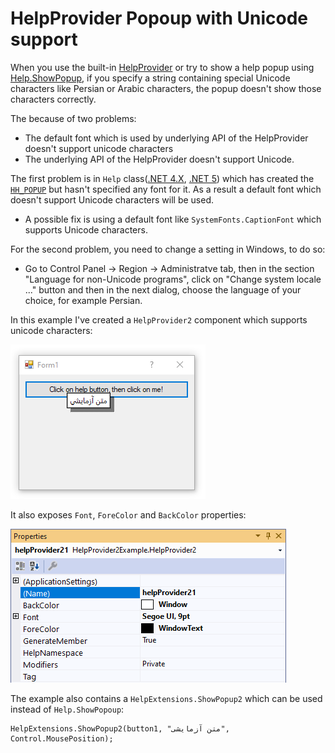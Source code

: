 ﻿# HelpProvider Popoup with Unicode support

When you use the built-in [HelpProvider](https://docs.microsoft.com/en-us/dotnet/api/system.windows.forms.helpprovider?view=net-5.0&WT.mc_id=DT-MVP-5003235) or try to show a help popup using [Help.ShowPopup](https://docs.microsoft.com/en-us/dotnet/api/system.windows.forms.help.showpopup?view=net-5.0&WT.mc_id=DT-MVP-5003235), if you specify a string containing special Unicode characters like Persian or Arabic characters, the popup doesn't show those characters correctly.


The because of two problems:

* The default font which is used by underlying API of the HelpProvider doesn't support unicode characters
* The underlying API of the HelpProvider doesn't support Unicode.


The first problem is in `Help` class([.NET 4.X](https://referencesource.microsoft.com/?WT.mc_id=DT-MVP-5003235#System.Windows.Forms/winforms/Managed/System/WinForms/Help.cs,160), [.NET 5](https://github.com/dotnet/winforms/blob/6391b524dd64e7530eba986c6607bf129b3ec8ae/src/System.Windows.Forms/src/System/Windows/Forms/Help.cs?WT.mc_id=DT-MVP-5003235#L106)) which has created the [`HH_POPUP`](https://docs.microsoft.com/en-us/windows/win32/api/htmlhelp/ns-htmlhelp-hh_popup?WT.mc_id=DT-MVP-5003235) but hasn't specified any font for it. As a result a default font which doesn't support Unicode characters will be used. 

* A possible fix is using a default font like `SystemFonts.CaptionFont` which supports Unicode characters.

For the second problem, you need to change a setting in Windows, to do so:

* Go to Control Panel → Region → Administratve tab, then in the section "Language for non-Unicode programs", click on "Change system locale ..." button and then in the next dialog, choose the language of your choice, for example Persian.

In this example I've created a `HelpProvider2` component which supports unicode characters:

![HelpProvider2.png](HelpProvider2.png)


It also exposes `Font`, `ForeColor` and `BackColor` properties:

![HelpProvider2Properties.png](HelpProvider2Properties.png)

The example also contains a `HelpExtensions.ShowPopup2` which can be used instead of `Help.ShowPopoup`:

    HelpExtensions.ShowPopup2(button1, "متن آزمایشی", Control.MousePosition);
